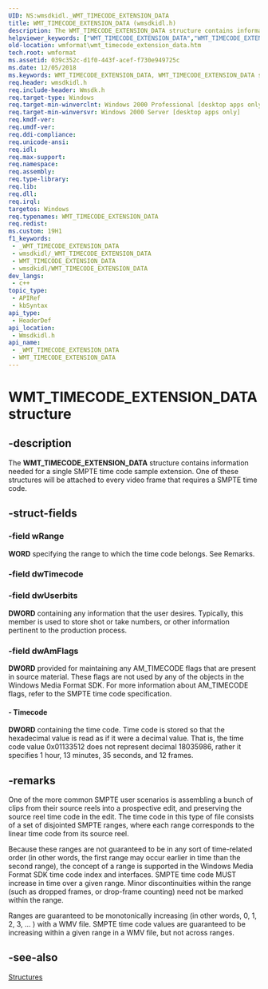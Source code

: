 ```yaml
---
UID: NS:wmsdkidl._WMT_TIMECODE_EXTENSION_DATA
title: WMT_TIMECODE_EXTENSION_DATA (wmsdkidl.h)
description: The WMT_TIMECODE_EXTENSION_DATA structure contains information needed for a single SMPTE time code sample extension. One of these structures will be attached to every video frame that requires a SMPTE time code.
helpviewer_keywords: ["WMT_TIMECODE_EXTENSION_DATA","WMT_TIMECODE_EXTENSION_DATA structure [windows Media Format]","structure [windows Media Format]","wmformat.wmt_timecode_extension_data","wmsdkidl/WMT_TIMECODE_EXTENSION_DATA"]
old-location: wmformat\wmt_timecode_extension_data.htm
tech.root: wmformat
ms.assetid: 039c352c-d1f0-443f-acef-f730e949725c
ms.date: 12/05/2018
ms.keywords: WMT_TIMECODE_EXTENSION_DATA, WMT_TIMECODE_EXTENSION_DATA structure [windows Media Format], structure [windows Media Format], wmformat.wmt_timecode_extension_data, wmsdkidl/WMT_TIMECODE_EXTENSION_DATA
req.header: wmsdkidl.h
req.include-header: Wmsdk.h
req.target-type: Windows
req.target-min-winverclnt: Windows 2000 Professional [desktop apps only],Windows Media Format 9 Series SDK, or later versions of the SDK
req.target-min-winversvr: Windows 2000 Server [desktop apps only]
req.kmdf-ver: 
req.umdf-ver: 
req.ddi-compliance: 
req.unicode-ansi: 
req.idl: 
req.max-support: 
req.namespace: 
req.assembly: 
req.type-library: 
req.lib: 
req.dll: 
req.irql: 
targetos: Windows
req.typenames: WMT_TIMECODE_EXTENSION_DATA
req.redist: 
ms.custom: 19H1
f1_keywords:
 - _WMT_TIMECODE_EXTENSION_DATA
 - wmsdkidl/_WMT_TIMECODE_EXTENSION_DATA
 - WMT_TIMECODE_EXTENSION_DATA
 - wmsdkidl/WMT_TIMECODE_EXTENSION_DATA
dev_langs:
 - c++
topic_type:
 - APIRef
 - kbSyntax
api_type:
 - HeaderDef
api_location:
 - Wmsdkidl.h
api_name:
 - _WMT_TIMECODE_EXTENSION_DATA
 - WMT_TIMECODE_EXTENSION_DATA
---
```


# WMT_TIMECODE_EXTENSION_DATA structure


## -description

The <b>WMT_TIMECODE_EXTENSION_DATA</b> structure contains information needed for a single SMPTE time code sample extension. One of these structures will be attached to every video frame that requires a SMPTE time code.

## -struct-fields

### -field wRange

<b>WORD</b> specifying the range to which the time code belongs. See Remarks.

### -field dwTimecode

### -field dwUserbits

<b>DWORD</b> containing any information that the user desires. Typically, this member is used to store shot or take numbers, or other information pertinent to the production process.

### -field dwAmFlags

<b>DWORD</b> provided for maintaining any AM_TIMECODE flags that are present in source material. These flags are not used by any of the objects in the Windows Media Format SDK. For more information about AM_TIMECODE flags, refer to the SMPTE time code specification.


#### - Timecode

<b>DWORD</b> containing the time code. Time code is stored so that the hexadecimal value is read as if it were a decimal value. That is, the time code value 0x01133512 does not represent decimal 18035986, rather it specifies 1 hour, 13 minutes, 35 seconds, and 12 frames.

## -remarks

One of the more common SMPTE user scenarios is assembling a bunch of clips from their source reels into a prospective edit, and preserving the source reel time code in the edit. The time code in this type of file consists of a set of disjointed SMPTE ranges, where each range corresponds to the linear time code from its source reel.

Because these ranges are not guaranteed to be in any sort of time-related order (in other words, the first range may occur earlier in time than the second range), the concept of a range is supported in the Windows Media Format SDK time code index and interfaces. SMPTE time code MUST increase in time over a given range. Minor discontinuities within the range (such as dropped frames, or drop-frame counting) need not be marked within the range.

Ranges are guaranteed to be monotonically increasing (in other words, 0, 1, 2, 3, … ) with a WMV file. SMPTE time code values are guaranteed to be increasing within a given range in a WMV file, but not across ranges.

## -see-also

<a href="/windows/desktop/wmformat/structures">Structures</a>

